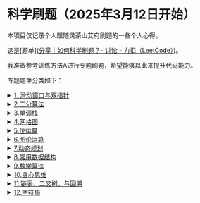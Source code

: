 # 科学刷题（2025年3月12日开始）

本项目仅记录个人跟随灵茶山艾府刷题的一些个人心得。

这是[题单]([分享｜如何科学刷题？- 讨论 - 力扣（LeetCode）](https://leetcode.cn/discuss/post/3141566/ru-he-ke-xue-shua-ti-by-endlesscheng-q3yd/))。

我准备参考训练方法A进行专题刷题，希望能够以此来提升代码能力。

专题题单分类如下：
<details>
  <summary><a href="https://leetcode.cn/discuss/post/0viNMK/" target="_blank">1. 滑动窗口与双指针</a></summary>
<ul>
 <ul>
  <li>
    <details>
      <summary>1. 定长</summary>
      <ul>
        <li><input type="checkbox" checked> <a href="./Sliding window with double pointer/fixed_length_primary.md">1.1 定长滑动窗口（基础题）</a></li>
        <li><input type="checkbox"> <a href="./Sliding window with double pointer/fixed_length_advanced.md">1.2 定长滑动窗口（进阶题）</a></li>
          <li><input type="checkbox"> <a href="./Sliding window with double pointer/fixed_length_other.md">1.3 定长滑动窗口（选做题）</a></li>
      </ul>
    </details>
  </li>
  <li>
    <details>
      <summary>2. 不定长滑动窗口</summary>
      <ul>
        <li>
          <details>
            <summary>2.1 求最长/最大</summary>
            <ul>
              <li><input type="checkbox"> <a href="./Sliding window with double pointer/variable_length_max_primary.md">2.1.1 求最长/最大（基础）</a></li>
              <li><input type="checkbox"> <a href="./Sliding window with double pointer/variable_length_max_advanced.md">2.1.2 求最长/最大（进阶）</a></li>
            </ul>
          </details>
        </li>
           <li><input type="checkbox"> <a href="./Sliding window with double pointer/variable_length_min_primary.md">2.2求最短/最小</a></li>
        <li>
          <details>
            <summary>2.3 求子数组个数</summary>
            <ul>
              <li><input type="checkbox"> <a href="./Sliding window with double pointer/variable_length_count_longer_valid.md">2.3.1 越长越合法</a></li>
              <li><input type="checkbox"> <a href="./Sliding window with double pointer/variable_length_count_shorter_valid.md">2.3.2 越短越合法</a></li>
              <li><input type="checkbox"> <a href="./Sliding window with double pointer/variable_length_count_exact.md">2.3.3 恰好型滑动窗口</a></li>
            </ul>
          </details>
        </li>
        <li><input type="checkbox"> <a href="./Sliding window with double pointer/variable_length_other.md">2.4 其他（选做）</a></li>
      </ul>
    </details>
  </li>
  <li>
    <details>
      <summary>3. 单序列双指针</summary>
      <ul>
        <li><input type="checkbox"> <a href="./Sliding window with double pointer/single_sequence_opposite.md">3.1 相向双指针</a></li>
        <li><input type="checkbox"> <a href="./Sliding window with double pointer/single_sequence_same_direction.md">3.2 同向双指针</a></li>
        <li><input type="checkbox"> <a href="./Sliding window with double pointer/single_sequence_back_to_back.md">3.3 背向双指针</a></li>
        <li><input type="checkbox"> <a href="./Sliding window with double pointer/single_sequence_in_place.md">3.4 原地修改</a></li>
      </ul>
    </details>
  </li>
  <li>
    <details>
      <summary>4. 双序列双指针</summary>
      <ul>
        <li><input type="checkbox"> <a href="./Sliding window with double pointer/double_sequence_basic.md">4.1 双指针</a></li>
        <li>
          <details>
            <summary>4.2 判断子序列</summary>
            <ul>
              <li><input type="checkbox"> <a href="./Sliding window with double pointer/subsequence_basic.md">4.2.1 判断子序列（基础）</a></li>
              <li><input type="checkbox"> <a href="./Sliding window with double pointer/subsequence_advanced.md">4.2.2 判断子序列（进阶）</a></li>
            </ul>
          </details>
        </li>
      </ul>
    </details>
  </li>
  <li><input type="checkbox"> <a href="./Sliding window with double pointer/three_pointers.md">5. 三指针</a></li>
  <li><input type="checkbox"> <a href="./Sliding window with double pointer/group_loop.md">6. 分组循环</a></li>
</ul>
</ul>
</details>

<details>
  <summary>
    <a href="https://leetcode.cn/discuss/post/3579164/ti-dan-er-fen-suan-fa-er-fen-da-an-zui-x-3rqn/" target="_blank">2.二分算法</a>
  </summary>
  <ul>
  <li>
    <details>
      <summary>1. 二分查找</summary>
      <ul>
        <li><input type="checkbox"> <a href="./Binary algorithm/binary_search_primary.md">1.1 二分查找（基础题）</a></li>
        <li><input type="checkbox"> <a href="./Binary algorithm/binary_search_advanced.md">1.2 二分查找（进阶题）</a></li>
      </ul>
    </details>
  </li>
  <li>
    <details>
      <summary>2. 二分答案</summary>
      <ul>
        <li><input type="checkbox"> <a href="./Binary algorithm/binary_answer_min.md">2.1 求最小</a></li>
        <li><input type="checkbox"> <a href="./Binary algorithm/binary_answer_max.md">2.2 求最大</a></li>
        <li><input type="checkbox"> <a href="./Binary algorithm/binary_answer_indirect.md">2.3 二分间接值</a></li>
        <li><input type="checkbox"> <a href="./Binary algorithm/binary_answer_minimize_max.md">2.4 最小化最大值</a></li>
        <li><input type="checkbox"> <a href="./Binary algorithm/binary_answer_maximize_min.md">2.5 最大化最小值</a></li>
        <li><input type="checkbox"> <a href="./Binary algorithm/binary_answer_kth.md">2.6 第K小/大</a></li>
      </ul>
    </details>
  </li>
  <li><input type="checkbox"> <a href="./Binary algorithm/other.md">3. 其他</a></li>
</ul>
</details>


<details>
  <summary>
    <a href="https://leetcode.cn/discuss/post/9oZFK9/" target="_blank">3.单调栈</a>
  </summary>
<ul>
  <li><input type="checkbox"> <a href="./Monotone stack/monotone_stack_primary.md">1. 单调栈（基础）</a></li>
  <li><input type="checkbox"> <a href="./Monotone stack/monotone_stack_advanced.md">2. 单调栈（进阶）</a></li>
  <li><input type="checkbox"> <a href="./Monotone stack/rectangle.md">3. 矩形</a></li>
  <li><input type="checkbox"> <a href="./Monotone stack/contribution.md">4. 贡献法</a></li>
  <li><input type="checkbox"> <a href="./Monotone stack/min_lexicographical_order.md">5. 最小字典序</a></li>
</ul>
</details>
<details>
  <summary>
    <a href="https://leetcode.cn/discuss/post/YiXPXW/" target="_blank">4.网格图</a>
  </summary>
<ul>
  <li><input type="checkbox"> <a href="./Gird chart/grid_dfs.md">1. 网格图DFS</a></li>
  <li><input type="checkbox"> <a href="./Gird chart/grid_bfs.md">2. 网格图BFS</a></li>
  <li><input type="checkbox"> <a href="./Gird chart/grid_01_bfs.md">3. 网格图 0-1 BFS</a></li>
  <li><input type="checkbox"> <a href="./Gird chart/grid_dijkstra.md">4. 网格图 Dijkstra</a></li>
  <li><input type="checkbox"> <a href="./Gird chart/grid_comprehensive.md">5. 综合应用</a></li>
</ul>
</details>

<details>
  <summary>
    <a href="https://leetcode.cn/discuss/post/dHn9Vk/" target="_blank">5.位运算</a>
  </summary>
<ul>
  <li><input type="checkbox"> <a href="./bit operation/bit_basic.md">1. 位运算基础题</a></li>
  <li><input type="checkbox"> <a href="./bit operation/xor_properties.md">2. 异或（XOR）的性质</a></li>
  <li><input type="checkbox"> <a href="./bit operation/and_or_properties.md">3. 与或（AND/OR）的性质</a></li>
  <li><input type="checkbox"> <a href="./bit operation/bit_decomposition.md">4. 拆位 / 贡献法</a></li>
  <li><input type="checkbox"> <a href="./bit operation/trial_fill.md">5. 试填法</a></li>
  <li><input type="checkbox"> <a href="./bit operation/identities.md">6. 恒等式</a></li>
  <li><input type="checkbox"> <a href="./bit operation/thinking_problems.md">7. 思维题</a></li>
  <li><input type="checkbox"> <a href="./bit operation/other.md">8. 其他</a></li>
</ul>
</details>

<details>
  <summary>
    <a href="https://leetcode.cn/discuss/post/01LUak/" target="_blank">6.图论运算</a>
  </summary>
<ul>
  <li>
    <details>
      <summary>1. 基础遍历</summary>
      <ul>
        <li><input type="checkbox"> <a href="./graph-theoretical algorithm/dfs_basic.md">1.1 DFS基础</a></li>
        <li><input type="checkbox"> <a href="./graph-theoretical algorithm/bfs_basic.md">1.2 BFS基础</a></li>
      </ul>
    </details>
  </li>
  <li>
    <details>
      <summary>2. 拓扑排序</summary>
      <ul>
        <li><input type="checkbox"> <a href="./graph-theoretical algorithm/topological_sort.md">2.1 拓扑排序</a></li>
        <li><input type="checkbox"> <a href="./graph-theoretical algorithm/topological_dp.md">2.2 在拓扑上DP</a></li>
        <li><input type="checkbox"> <a href="./graph-theoretical algorithm/base_ring_tree.md">2.3 基环树</a></li>
      </ul>
    </details>
  </li>
  <li>
    <details>
      <summary>3. 最短树</summary>
      <ul>
        <li><input type="checkbox"> <a href="./graph-theoretical algorithm/dijkstra.md">3.1 单源最短路：Dijkstra 算法</a></li>
        <li><input type="checkbox"> <a href="./graph-theoretical algorithm/floyd.md">3.2 全源最短路：Floyd 算法</a></li>
      </ul>
    </details>
  </li>
  <li><input type="checkbox"> <a href="./graph-theoretical algorithm/minimum_spanning_tree.md">4. 最小生成树</a></li>
  <li><input type="checkbox"> <a href="./graph-theoretical algorithm/euler_path.md">5. 欧拉路径/欧拉回路</a></li>
  <li><input type="checkbox"> <a href="./graph-theoretical algorithm/strongly_connected_components.md">6. 强连通分量/双连通分量</a></li>
  <li><input type="checkbox"> <a href="./graph-theoretical algorithm/bipartite_graph_coloring.md">7. 二分图染色</a></li>
  <li><input type="checkbox"> <a href="./graph-theoretical algorithm/network_flow.md">8. 网络流</a></li>
  <li><input type="checkbox"> <a href="./graph-theoretical algorithm/other.md">9. 其他</a></li>
</ul>
</details>

<details>
  <summary>
    <a href="https://leetcode.cn/discuss/post/tXLS3i/" target="_blank">7.动态规划</a>
  </summary>
<ul>
  <li>
    <details>
      <summary>1. 入门dp</summary>
      <ul>
        <li><input type="checkbox"> <a href="./Dynamic programming/climbing_stairs.md">1.1 爬楼梯</a></li>
        <li><input type="checkbox"> <a href="./Dynamic programming/house_robber.md">1.2 打家劫舍</a></li>
        <li><input type="checkbox"> <a href="./Dynamic programming/maximum_subarray.md">1.3 最大子数组和</a></li>
      </ul>
    </details>
  </li>
  <li>
    <details>
      <summary>2. 网格图dp</summary>
      <ul>
        <li><input type="checkbox"> <a href="./Dynamic programming/grid_dp_basic.md">2.1 基础</a></li>
        <li><input type="checkbox"> <a href="./Dynamic programming/grid_dp_advanced.md">2.2 进阶</a></li>
      </ul>
    </details>
  </li>
  <li>
    <details>
      <summary>3. 背包</summary>
      <ul>
        <li><input type="checkbox"> <a href="./Dynamic programming/01_knapsack.md">3.1 0-1背包</a></li>
        <li><input type="checkbox"> <a href="./Dynamic programming/unbounded_knapsack.md">3.2 完全背包</a></li>
        <li><input type="checkbox"> <a href="./Dynamic programming/multiple_knapsack.md">3.3 多重背包</a></li>
        <li><input type="checkbox"> <a href="./Dynamic programming/group_knapsack.md">3.4 分组背包</a></li>
      </ul>
    </details>
  </li>
  <li>
    <details>
      <summary>4. 经典线性dp</summary>
      <ul>
        <li>
          <details>
            <summary>4.1 最大公共子序列（LCS）</summary>
            <ul>
              <li><input type="checkbox"> <a href="./Dynamic programming/lcs_basic.md">4.1.1 LCS基础</a></li>
              <li><input type="checkbox"> <a href="./Dynamic programming/lcs_advanced.md">4.1.2 LCS进阶</a></li>
            </ul>
          </details>
        </li>
        <li>
          <details>
            <summary>4.2 最大递增子序列（LIS）</summary>
            <ul>
              <li><input type="checkbox"> <a href="./Dynamic programming/lis_basic.md">4.2.1 LIS基础</a></li>
              <li><input type="checkbox"> <a href="./Dynamic programming/lis_advanced.md">4.2.2 LIS进阶</a></li>
            </ul>
          </details>
        </li>
      </ul>
    </details>
  </li>
  <li>
    <details>
      <summary>5. 划分型DP</summary>
      <ul>
        <li><input type="checkbox"> <a href="./Dynamic programming/partition_judge.md">5.1 判定能否划分</a></li>
        <li><input type="checkbox"> <a href="./Dynamic programming/partition_optimize.md">5.2 最优化分</a></li>
        <li><input type="checkbox"> <a href="./Dynamic programming/partition_constraint.md">5.3 约束划分个数</a></li>
      </ul>
    </details>
  </li>
  <li>
    <details>
      <summary>6. 状态机DP</summary>
      <ul>
        <li><input type="checkbox"> <a href="./Dynamic programming/state_machine_stock.md">6.1 买卖股票</a></li>
        <li><input type="checkbox"> <a href="./Dynamic programming/state_machine_basic.md">6.2 状态机DP基础</a></li>
        <li><input type="checkbox"> <a href="./Dynamic programming/state_machine_advanced.md">6.3 状态机DP进阶</a></li>
      </ul>
    </details>
  </li>
  <li>
    <details>
      <summary>7. 其他线性DP</summary>
      <ul>
        <li><input type="checkbox"> <a href="./Dynamic programming/misc_linear_dp.md">7.1 一堆DP</a></li>
        <li><input type="checkbox"> <a href="./Dynamic programming/valid_subsequence.md">7.2 合法子序列DP</a></li>
        <li><input type="checkbox"> <a href="./Dynamic programming/matrix_exponentiation.md">7.3 矩阵快速幂优化</a></li>
        <li><input type="checkbox"> <a href="./Dynamic programming/subrectangle_dp.md">7.4 子矩形DP</a></li>
        <li><input type="checkbox"> <a href="./Dynamic programming/multi_dimension_dp.md">7.5 多维DP</a></li>
      </ul>
    </details>
  </li>
  <li>
    <details>
      <summary>8. 区间DP</summary>
      <ul>
        <li><input type="checkbox"> <a href="./Dynamic programming/longest_palindromic_subseq.md">8.1 最长回文子序列</a></li>
        <li><input type="checkbox"> <a href="./Dynamic programming/other_interval_dp.md">8.2 其他区间DP</a></li>
      </ul>
    </details>
  </li>
  <li>
    <details>
      <summary>9. 状态压缩DP</summary>
      <ul>
        <li>
          <details>
            <summary>9.1 排列型</summary>
            <ul>
              <li><input type="checkbox"> <a href="./Dynamic programming/permutation_independent.md">9.1.1 相邻无关</a></li>
              <li><input type="checkbox"> <a href="./Dynamic programming/permutation_dependent.md">9.1.2 相邻有关</a></li>
            </ul>
          </details>
        </li>
        <li><input type="checkbox"> <a href="./Dynamic programming/tsp.md">9.3 旅行商问题</a></li>
        <li><input type="checkbox"> <a href="./Dynamic programming/subset_state.md">9.4 子集状压DP</a></li>
        <li><input type="checkbox"> <a href="./Dynamic programming/other_state_compression.md">9.5 其他状压DP</a></li>
      </ul>
    </details>
  </li>
  <li><input type="checkbox"> <a href="./Dynamic programming/digit_dp.md">10. 数位DP</a></li>
  <li>
    <details>
      <summary>11. 数据结构优化DP</summary>
      <ul>
        <li><input type="checkbox"> <a href="./Dynamic programming/prefix_sum_optimization.md">11.1 前缀和优化</a></li>
        <li><input type="checkbox"> <a href="./Dynamic programming/monotonic_stack_optimization.md">11.2 单调栈优化</a></li>
        <li><input type="checkbox"> <a href="./Dynamic programming/monotonic_queue_optimization.md">11.3 单调队列优化</a></li>
        <li><input type="checkbox"> <a href="./Dynamic programming/binary_indexed_tree_optimization.md">11.4 树状数组优化</a></li>
        <li><input type="checkbox"> <a href="./Dynamic programming/trie_optimization.md">11.5 字典树优化</a></li>
        <li><input type="checkbox"> <a href="./Dynamic programming/other_optimization.md">11.6 其他优化</a></li>
        <li><input type="checkbox"> <a href="./Dynamic programming/wqs_binary.md">11.7 WQS二分</a></li>
      </ul>
    </details>
  </li>
  <li>
    <details>
      <summary>12. 树形DP</summary>
      <ul>
        <li><input type="checkbox"> <a href="./Dynamic programming/tree_diameter.md">12.1 树的直径</a></li>
        <li><input type="checkbox"> <a href="./Dynamic programming/tree_independent_set.md">12.2 最大独立集</a></li>
        <li><input type="checkbox"> <a href="./Dynamic programming/tree_dominating_set.md">12.3 最小支配集</a></li>
        <li><input type="checkbox"> <a href="./Dynamic programming/rerooting.md">12.4 换根DP</a></li>
        <li><input type="checkbox"> <a href="./Dynamic programming/other_tree_dp.md">12.5 其他树形DP</a></li>
      </ul>
    </details>
  </li>
  <li><input type="checkbox"> <a href="./Dynamic programming/graph_dp.md">13. 图DP</a></li>
  <li><input type="checkbox"> <a href="./Dynamic programming/game_dp.md">14. 博弈DP</a></li>
  <li><input type="checkbox"> <a href="./Dynamic programming/probability_dp.md">15. 概率/期望DP</a></li>
  <li><input type="checkbox"> <a href="./Dynamic programming/print_solution.md">16. 输出具体方案</a></li>
  <li><input type="checkbox"> <a href="./Dynamic programming/prefix_suffix.md">17. 前后缀分解</a></li>
  <li><input type="checkbox"> <a href="./Dynamic programming/transform_xy.md">18. 把X变成Y</a></li>
  <li><input type="checkbox"> <a href="./Dynamic programming/jump_game.md">19. 跳跃游戏</a></li>
  <li><input type="checkbox"> <a href="./Dynamic programming/other_dp.md">20. 其他DP</a></li>
</ul>
</details>

<details>
  <summary>
    <a href="https://leetcode.cn/discuss/post/mOr1u6/" target="_blank">8.常用数据结构</a>
  </summary>
<ul>
  <li>
    <details>
      <summary>0. 常用枚举技巧</summary>
      <ul>
        <li><input type="checkbox"> <a href="./Common data structure/enumerate_right_maintain_left.md">0.1 枚举右，维护左</a></li>
        <li><input type="checkbox"> <a href="./Common data structure/enumerate_middle.md">0.2 枚举中间</a></li>
      </ul>
    </details>
  </li>
  <li>
    <details>
      <summary>1. 前缀和</summary>
      <ul>
        <li><input type="checkbox"> <a href="./Common data structure/prefix_sum_basic.md">1.1 前缀和基础</a></li>
        <li><input type="checkbox"> <a href="./Common data structure/prefix_sum_hashmap.md">1.2 前缀和与哈希表</a></li>
        <li><input type="checkbox"> <a href="./Common data structure/distance_sum.md">1.3 距离和</a></li>
        <li><input type="checkbox"> <a href="./Common data structure/prefix_xor.md">1.4 前缀异或和</a></li>
        <li><input type="checkbox"> <a href="./Common data structure/prefix_1d_other.md">1.5 其他一维前缀和</a></li>
        <li><input type="checkbox"> <a href="./Common data structure/prefix_2d.md">1.6 二维前缀和</a></li>
      </ul>
    </details>
  </li>
  <li>
    <details>
      <summary>2. 差分</summary>
      <ul>
        <li><input type="checkbox"> <a href="./Common data structure/difference_1d.md">2.1 一维差分（扫描线）</a></li>
        <li><input type="checkbox"> <a href="./Common data structure/difference_2d.md">2.2 二维差分</a></li>
      </ul>
    </details>
  </li>
  <li>
    <details>
      <summary>3. 栈</summary>
      <ul>
        <li><input type="checkbox"> <a href="./Common data structure/stack_basic.md">3.1 基础</a></li>
        <li><input type="checkbox"> <a href="./Common data structure/stack_advanced.md">3.2 进阶</a></li>
        <li><input type="checkbox"> <a href="./Common data structure/stack_elimination.md">3.3 邻项消除</a></li>
        <li><input type="checkbox"> <a href="./Common data structure/valid_parentheses_stack.md">3.4 合法括号字符串</a></li>
        <li><input type="checkbox"> <a href="./Common data structure/expression_parsing.md">3.5 表达式解析</a></li>
        <li><input type="checkbox"> <a href="./Common data structure/dual_stack.md">3.6 对顶栈</a></li>
        <li><input type="checkbox"> <a href="./Common data structure/monotonic_stack.md">3.7 单调栈</a></li>
      </ul>
    </details>
  </li>
  <li>
    <details>
      <summary>4. 队列</summary>
      <ul>
        <li><input type="checkbox"> <a href="./Common data structure/queue_basic.md">4.1 队列基础</a></li>
        <li><input type="checkbox"> <a href="./Common data structure/queue_design.md">4.2 队列设计</a></li>
        <li><input type="checkbox"> <a href="./Common data structure/deque.md">4.3 双端队列</a></li>
        <li><input type="checkbox"> <a href="./Common data structure/monotonic_queue.md">4.4 单调队列</a></li>
        <li><input type="checkbox"> <a href="./Common data structure/monotonic_queue_dp.md">4.5 单调队列优化DP</a></li>
      </ul>
    </details>
  </li>
  <li>
    <details>
      <summary>5. 堆（优先队列）</summary>
      <ul>
        <li><input type="checkbox"> <a href="./Common data structure/heap_basic.md">5.1 堆基础</a></li>
        <li><input type="checkbox"> <a href="./Common data structure/heap_advanced.md">5.2 堆进阶</a></li>
        <li><input type="checkbox"> <a href="./Common data structure/heap_rearrange.md">5.3 重排元素</a></li>
        <li><input type="checkbox"> <a href="./Common data structure/kth_element_heap.md">5.4 第K小/大</a></li>
        <li><input type="checkbox"> <a href="./Common data structure/regret_heap.md">5.5 反悔堆</a></li>
        <li><input type="checkbox"> <a href="./Common data structure/lazy_delete_heap.md">5.6 懒删除堆</a></li>
        <li><input type="checkbox"> <a href="./Common data structure/dual_heap.md">5.7 对顶堆</a></li>
      </ul>
    </details>
  </li>
  <li>
    <details>
      <summary>6. 字典树（trie）</summary>
      <ul>
        <li><input type="checkbox"> <a href="./Common data structure/trie_basic.md">6.1 字典树基础</a></li>
        <li><input type="checkbox"> <a href="./Common data structure/trie_advanced.md">6.2 字典树进阶</a></li>
        <li><input type="checkbox"> <a href="./Common data structure/trie_dp.md">6.3 字典树优化DP</a></li>
        <li><input type="checkbox"> <a href="./Common data structure/xor_trie.md">6.4 0-1字典树</a></li>
      </ul>
    </details>
  </li>
  <li>
    <details>
      <summary>7. 并查集</summary>
      <ul>
        <li><input type="checkbox"> <a href="./Common data structure/union_find_basic.md">7.1 并查集基础</a></li>
        <li><input type="checkbox"> <a href="./Common data structure/union_find_advanced.md">7.2 并查集进阶</a></li>
        <li><input type="checkbox"> <a href="./Common data structure/gcd_union_find.md">7.3 GCD并查集</a></li>
        <li><input type="checkbox"> <a href="./Common data structure/array_union_find.md">7.4 数组上的并查集</a></li>
        <li><input type="checkbox"> <a href="./Common data structure/interval_union_find.md">7.5 区间并查集</a></li>
        <li><input type="checkbox"> <a href="./Common data structure/weighted_union_find.md">7.6 边权并查集</a></li>
      </ul>
    </details>
  </li>
  <li>
    <details>
      <summary>8. 树状数组和线段树</summary>
      <ul>
        <li><input type="checkbox"> <a href="./Common data structure/binary_indexed_tree.md">8.1 树状数组</a></li>
        <li><input type="checkbox"> <a href="./Common data structure/reverse_pairs.md">8.2 逆序对</a></li>
        <li><input type="checkbox"> <a href="./Common data structure/segment_tree_no_lazy.md">8.3 线段树（无区间更新）</a></li>
        <li><input type="checkbox"> <a href="./Common data structure/lazy_segment_tree.md">8.4 Lazy线段树</a></li>
        <li><input type="checkbox"> <a href="./Common data structure/dynamic_segment_tree.md">8.5 动态开点线段树</a></li>
      </ul>
    </details>
  </li>
  <li><input type="checkbox"> <a href="./Common data structure/offline_algorithm.md">9. 离线算法（专题）</a></li>
</ul>
</details>

<details>
  <summary>
    <a href="https://leetcode.cn/discuss/post/IYT3ss/" target="_blank">9.数学算法</a>
  </summary>
  <ul>
  <li>
    <details>
      <summary>1. 数论</summary>
      <ul>
        <li><input type="checkbox"> <a href="./Mathematical algorithm/prime_check.md">1.1 判断质数</a></li>
        <li><input type="checkbox"> <a href="./Mathematical algorithm/sieve_primes.md">1.2 预处理质数（筛质数）</a></li>
        <li><input type="checkbox"> <a href="./Mathematical algorithm/prime_factorization.md">1.3 质因数分解</a></li>
        <li><input type="checkbox"> <a href="./Mathematical algorithm/factorial_factorization.md">1.4 阶乘分解</a></li>
        <li><input type="checkbox"> <a href="./Mathematical algorithm/factors.md">1.5 因子</a></li>
        <li><input type="checkbox"> <a href="./Mathematical algorithm/gcd.md">1.6 最大公约数（GCD）</a></li>
        <li><input type="checkbox"> <a href="./Mathematical algorithm/lcm.md">1.7 最小公倍数（LCM）</a></li>
        <li><input type="checkbox"> <a href="./Mathematical algorithm/coprime.md">1.8 互质</a></li>
        <li><input type="checkbox"> <a href="./Mathematical algorithm/modular.md">1.9 同余</a></li>
        <li><input type="checkbox"> <a href="./Mathematical algorithm/number_theory_other.md">1.10 其他</a></li>
      </ul>
    </details>
  </li>
  <li>
    <details>
      <summary>2. 组合数学</summary>
      <ul>
        <li><input type="checkbox"> <a href="./Mathematical algorithm/multiplication_principle.md">2.1 乘法原理</a></li>
        <li><input type="checkbox"> <a href="./Mathematical algorithm/combinatorial_counting.md">2.2 组合计数</a></li>
        <li><input type="checkbox"> <a href="./Mathematical algorithm/balls_in_boxes.md">2.3 放球问题</a></li>
        <li><input type="checkbox"> <a href="./Mathematical algorithm/inclusion_exclusion.md">2.4 容斥原理</a></li>
        <li><input type="checkbox"> <a href="./Mathematical algorithm/contribution_method.md">2.5 贡献法</a></li>
      </ul>
    </details>
  </li>
  <li><input type="checkbox"> <a href="./Mathematical algorithm/probability_expectation.md">3. 概率期望</a></li>
  <li><input type="checkbox"> <a href="./Mathematical algorithm/game_theory.md">4. 博弈论</a></li>
  <li>
    <details>
      <summary>5. 计算几何</summary>
      <ul>
        <li><input type="checkbox"> <a href="./Mathematical algorithm/points_lines.md">5.1 点、线</a></li>
        <li><input type="checkbox"> <a href="./Mathematical algorithm/circles.md">5.2 圆</a></li>
        <li><input type="checkbox"> <a href="./Mathematical algorithm/polygons.md">5.3 矩形、多边形</a></li>
        <li><input type="checkbox"> <a href="./Mathematical algorithm/convex_hull.md">5.4 凸包</a></li>
      </ul>
    </details>
  </li>
  <li><input type="checkbox"> <a href="./Mathematical algorithm/randomized_algorithms.md">6. 随机算法</a></li>
  <li>
    <details>
      <summary>7. 杂项</summary>
      <ul>
        <li><input type="checkbox"> <a href="./Mathematical algorithm/palindrome_number.md">7.1 回文数</a></li>
        <li><input type="checkbox"> <a href="./Mathematical algorithm/integer_partition.md">7.2 整数拆分</a></li>
        <li><input type="checkbox"> <a href="./Mathematical algorithm/manhattan_distance.md">7.3 曼哈顿距离</a></li>
        <li><input type="checkbox"> <a href="./Mathematical algorithm/polynomial_convolution.md">7.4 多项式卷积</a></li>
        <li><input type="checkbox"> <a href="./Mathematical algorithm/math_misc.md">7.5 其他</a></li>
      </ul>
    </details>
  </li>
</ul>
</details>

<details>
  <summary>
    <a href="https://leetcode.cn/discuss/post/g6KTKL/" target="_blank">10.贪心思维</a>
  </summary>
  <ul>
  <li>
    <details>
      <summary>1. 贪心策略</summary>
      <ul>
        <li><input type="checkbox"> <a href="./Greed and thinking/minmax_greedy.md">1.1 从最小/最大开始贪心</a></li>
        <li><input type="checkbox"> <a href="./Greed and thinking/single_sequence_pairing.md">1.2 单序列配对</a></li>
        <li><input type="checkbox"> <a href="./Greed and thinking/double_sequence_pairing.md">1.3 双序列配对</a></li>
        <li><input type="checkbox"> <a href="./Greed and thinking/leftright_greedy.md">1.4 从最左/最右开始贪心</a></li>
        <li><input type="checkbox"> <a href="./Greed and thinking/partition_greedy.md">1.5 划分型贪心</a></li>
        <li><input type="checkbox"> <a href="./Greed and thinking/enumerate_then_greedy.md">1.6 先枚举，再贪心</a></li>
        <li><input type="checkbox"> <a href="./Greed and thinking/exchange_argument.md">1.7 交换论证法</a></li>
        <li><input type="checkbox"> <a href="./Greed and thinking/adjacent_difference.md">1.8 相邻不同</a></li>
        <li><input type="checkbox"> <a href="./Greed and thinking/regret_greedy.md">1.9 反悔贪心</a></li>
      </ul>
    </details>
  </li>
  <li>
    <details>
      <summary>2. 区间贪心</summary>
      <ul>
        <li><input type="checkbox"> <a href="./Greed and thinking/disjoint_intervals.md">2.1 不相交区间</a></li>
        <li><input type="checkbox"> <a href="./Greed and thinking/interval_grouping.md">2.2 区间分组</a></li>
        <li><input type="checkbox"> <a href="./Greed and thinking/interval_point_selection.md">2.3 区间选点</a></li>
        <li><input type="checkbox"> <a href="./Greed and thinking/interval_covering.md">2.4 区间覆盖</a></li>
        <li><input type="checkbox"> <a href="./Greed and thinking/interval_merging.md">2.5 合并区间</a></li>
        <li><input type="checkbox"> <a href="./Greed and thinking/interval_other.md">2.6 其他区间贪心</a></li>
      </ul>
    </details>
  </li>
  <li>
    <details>
      <summary>3. 字符串贪心</summary>
      <ul>
        <li><input type="checkbox"> <a href="./Greed and thinking/lexicographical_order.md">3.1 字典序最小/最大</a></li>
        <li><input type="checkbox"> <a href="./Greed and thinking/palindrome_greedy.md">3.2 回文串贪心</a></li>
        <li><input type="checkbox"> <a href="./Greed and thinking/valid_parentheses.md">3.3 合法括号字符串</a></li>
      </ul>
    </details>
  </li>
  <li>
    <details>
      <summary>4. 数学贪心</summary>
      <ul>
        <li><input type="checkbox"> <a href="./Greed and thinking/math_greedy_basic.md">4.1 数学贪心基础</a></li>
        <li><input type="checkbox"> <a href="./Greed and thinking/product_greedy.md">4.2 乘积贪心</a></li>
        <li><input type="checkbox"> <a href="./Greed and thinking/rearrangement_inequality.md">4.3 排序不等式</a></li>
        <li><input type="checkbox"> <a href="./Greed and thinking/basic_inequality.md">4.4 基本不等式</a></li>
        <li><input type="checkbox"> <a href="./Greed and thinking/median_greedy.md">4.5 中位数贪心</a></li>
        <li><input type="checkbox"> <a href="./Greed and thinking/induction_method.md">4.6 归纳法</a></li>
        <li><input type="checkbox"> <a href="./Greed and thinking/math_greedy_other.md">4.7 其他数学贪心</a></li>
      </ul>
    </details>
  </li>
  <li>
    <details>
      <summary>5. 思维题</summary>
      <ul>
        <li><input type="checkbox"> <a href="./Greed and thinking/special_to_general.md">5.1 从特殊到一般</a></li>
        <li><input type="checkbox"> <a href="./Greed and thinking/brain_teasers.md">5.2 脑筋急转弯</a></li>
        <li><input type="checkbox"> <a href="./Greed and thinking/reverse_thinking.md">5.3 逆向思维</a></li>
        <li><input type="checkbox"> <a href="./Greed and thinking/equivalent_transformation.md">5.4 等价转换</a></li>
      </ul>
    </details>
  </li>
  <li><input type="checkbox"> <a href="./Greed and thinking/construction_problems.md">6. 构造题</a></li>
  <li><input type="checkbox"> <a href="./Greed and thinking/other.md">7. 其他</a></li>
</ul>
</details>

<details>
  <summary>
    <a href="https://leetcode.cn/discuss/post/g6KTKL/" target="_blank">11.链表、二叉树、与回溯</a>
  </summary>
  <ul>
  <li>
    <details>
      <summary>1. 链表</summary>
      <ul>
        <li><input type="checkbox"> <a href="./Linked lists, binary trees and backtracking/linkedlist_traversal.md">1.1 遍历链表</a></li>
        <li><input type="checkbox"> <a href="./Linked lists, binary trees and backtracking/linkedlist_delete.md">1.2 删除节点</a></li>
        <li><input type="checkbox"> <a href="./Linked lists, binary trees and backtracking/linkedlist_insert.md">1.3 插入节点</a></li>
        <li><input type="checkbox"> <a href="./Linked lists, binary trees and backtracking/linkedlist_reverse.md">1.4 反转链表</a></li>
        <li><input type="checkbox"> <a href="./Linked lists, binary trees and backtracking/linkedlist_two_pointers.md">1.5 前后指针</a></li>
        <li><input type="checkbox"> <a href="./Linked lists, binary trees and backtracking/linkedlist_fast_slow.md">1.6 快慢指针</a></li>
        <li><input type="checkbox"> <a href="./Linked lists, binary trees and backtracking/linkedlist_double_pointers.md">1.7 双指针</a></li>
        <li><input type="checkbox"> <a href="./Linked lists, binary trees and backtracking/linkedlist_merge.md">1.8 合并链表</a></li>
        <li><input type="checkbox"> <a href="./Linked lists, binary trees and backtracking/linkedlist_divide_conquer.md">1.9 分治</a></li>
        <li><input type="checkbox"> <a href="./Linked lists, binary trees and backtracking/linkedlist_comprehensive.md">1.10 综合应用</a></li>
        <li><input type="checkbox"> <a href="./Linked lists, binary trees and backtracking/linkedlist_other.md">1.11 其他</a></li>
      </ul>
    </details>
  </li>
  <li>
    <details>
      <summary>2. 二叉树</summary>
      <ul>
        <li><input type="checkbox"> <a href="./Linked lists, binary trees and backtracking/binarytree_traversal.md">2.1 遍历二叉树</a></li>
        <li><input type="checkbox"> <a href="./Linked lists, binary trees and backtracking/binarytree_top_down.md">2.2 自顶向下 DFS</a></li>
        <li><input type="checkbox"> <a href="./Linked lists, binary trees and backtracking/binarytree_bottom_up.md">2.3 自底向上 DFS</a></li>
        <li><input type="checkbox"> <a href="./Linked lists, binary trees and backtracking/binarytree_bottom_up_delete.md">2.4 自底向上 DFS：删点</a></li>
        <li><input type="checkbox"> <a href="./Linked lists, binary trees and backtracking/binarytree_recursive.md">2.5 有递有归</a></li>
        <li><input type="checkbox"> <a href="./Linked lists, binary trees and backtracking/binarytree_diameter.md">2.6 直径</a></li>
        <li><input type="checkbox"> <a href="./Linked lists, binary trees and backtracking/binarytree_backtrack.md">2.7 回溯</a></li>
        <li><input type="checkbox"> <a href="./Linked lists, binary trees and backtracking/binarytree_lca.md">2.8 最近公共祖先</a></li>
        <li><input type="checkbox"> <a href="./Linked lists, binary trees and backtracking/binarytree_bst.md">2.9 二叉搜索树</a></li>
        <li><input type="checkbox"> <a href="./Linked lists, binary trees and backtracking/binarytree_creation.md">2.10 创建二叉树</a></li>
        <li><input type="checkbox"> <a href="./Linked lists, binary trees and backtracking/binarytree_insert_delete.md">2.11 插入/删除节点</a></li>
        <li><input type="checkbox"> <a href="./Linked lists, binary trees and backtracking/binarytree_dp.md">2.12 树形 DP</a></li>
        <li><input type="checkbox"> <a href="./Linked lists, binary trees and backtracking/binarytree_bfs.md">2.13 BFS</a></li>
        <li><input type="checkbox"> <a href="./Linked lists, binary trees and backtracking/linkedlist_binarytree.md">2.14 链表+二叉树</a></li>
        <li><input type="checkbox"> <a href="./Linked lists, binary trees and backtracking/nary_tree.md">2.15 N 叉树</a></li>
        <li><input type="checkbox"> <a href="./Linked lists, binary trees and backtracking/binarytree_other.md">2.16 其他</a></li>
      </ul>
    </details>
  </li>
  <li>
    <details>
      <summary>3. 一般树</summary>
      <ul>
        <li><input type="checkbox"> <a href="./Linked lists, binary trees and backtracking/generaltree_traversal.md">3.1 遍历</a></li>
        <li><input type="checkbox"> <a href="./Linked lists, binary trees and backtracking/generaltree_top_down.md">3.2 自顶向下 DFS</a></li>
        <li><input type="checkbox"> <a href="./Linked lists, binary trees and backtracking/generaltree_bottom_up.md">3.3 自底向上 DFS</a></li>
        <li><input type="checkbox"> <a href="./Linked lists, binary trees and backtracking/generaltree_recursive.md">3.4 有递有归</a></li>
        <li><input type="checkbox"> <a href="./Linked lists, binary trees and backtracking/generaltree_diameter.md">3.5 直径</a></li>
        <li><input type="checkbox"> <a href="./Linked lists, binary trees and backtracking/generaltree_timestamp.md">3.6 DFS 时间戳</a></li>
        <li><input type="checkbox"> <a href="./Linked lists, binary trees and backtracking/generaltree_topological.md">3.7 拓扑排序</a></li>
        <li><input type="checkbox"> <a href="./Linked lists, binary trees and backtracking/generaltree_lca.md">3.8 最近公共祖先（LCA）</a></li>
        <li><input type="checkbox"> <a href="./Linked lists, binary trees and backtracking/generaltree_sliding_window.md">3.9 树上滑动窗口</a></li>
        <li><input type="checkbox"> <a href="./Linked lists, binary trees and backtracking/generaltree_other.md">3.10 其他</a></li>
      </ul>
    </details>
  </li>
  <li>
    <details>
      <summary>4. 回溯</summary>
      <ul>
        <li><input type="checkbox"> <a href="./Linked lists, binary trees and backtracking/backtracking_basic.md">4.1 入门回溯</a></li>
        <li><input type="checkbox"> <a href="./Linked lists, binary trees and backtracking/backtracking_subset.md">4.2 子集型回溯</a></li>
        <li><input type="checkbox"> <a href="./Linked lists, binary trees and backtracking/backtracking_partition.md">4.3 划分型回溯</a></li>
        <li><input type="checkbox"> <a href="./Linked lists, binary trees and backtracking/backtracking_combination.md">4.4 组合型回溯</a></li>
        <li><input type="checkbox"> <a href="./Linked lists, binary trees and backtracking/backtracking_permutation.md">4.5 排列型回溯</a></li>
        <li><input type="checkbox"> <a href="./Linked lists, binary trees and backtracking/backtracking_pruning.md">4.6 爆搜+剪枝</a></li>
        <li><input type="checkbox"> <a href="./Linked lists, binary trees and backtracking/backtracking_duplicates.md">4.7 有重复元素的回溯</a></li>
      </ul>
    </details>
  </li>
</ul>
</details>

<details>
  <summary>
    <a href="https://leetcode.cn/discuss/post/SJFwQI/" target="_blank">12.字符串</a>
  </summary>
<ul>
  <li><input type="checkbox"> <a href="./Character string/kmp.md">1. KMP</a></li>
  <li><input type="checkbox"> <a href="./Character string/z_function.md">2. Z函数（扩展KMP）</a></li>
  <li><input type="checkbox"> <a href="./Character string/manacher.md">3. Manacher 算法</a></li>
  <li><input type="checkbox"> <a href="./Character string/string_hashing.md">4. 字符串哈希</a></li>
  <li><input type="checkbox"> <a href="./Character string/minimal_rotation.md">5. 最小表示法</a></li>
  <li><input type="checkbox"> <a href="../Data structures/6_trie.md">6. 字典树（见 数据结构题单 第六章）</a></li>
  <li><input type="checkbox"> <a href="./Character string/aho_corasick.md">7. AC 自动机</a></li>
  <li><input type="checkbox"> <a href="./Character string/suffix_array_automaton.md">8. 后缀数组/后缀自动机</a></li>
  <li><input type="checkbox"> <a href="./Character string/subsequence_automaton.md">9. 子序列自动机</a></li>
  <li><input type="checkbox"> <a href="./Character string/other.md">10. 其他</a></li>
</ul>
</details>